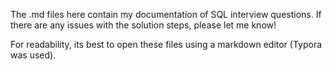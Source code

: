 The .md files here contain my documentation of SQL interview questions.  If there are any issues with the solution steps, please let me know!  

For readability, its best to open these files using a markdown editor (Typora was used).

